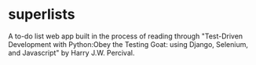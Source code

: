 # superlists

A to-do list web app built in the process of reading through "Test-Driven Development with Python:Obey the Testing Goat: using Django, Selenium, and Javascript" by Harry J.W. Percival.
